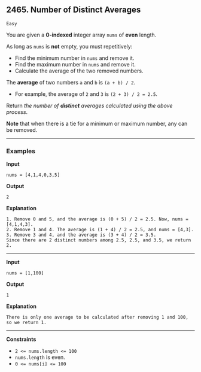 ## 2465. Number of Distinct Averages

`Easy`

You are given a <strong>0-indexed</strong> integer array <code>nums</code> of <strong>even</strong> length.

As long as <code>nums</code> is <strong>not</strong> empty, you must repetitively:

<ul>
<li>Find the minimum number in <code>nums</code> and remove it.</li>
<li>Find the maximum number in <code>nums</code> and remove it.</li>
<li>Calculate the average of the two removed numbers.</li>
</ul>

The <strong>average</strong> of two numbers <code>a</code> and <code>b</code> is <code>(a + b) / 2</code>.

<ul>
<li>For example, the average of <code>2</code> and <code>3</code> is <code>(2 + 3) / 2 = 2.5</code>.</li>
</ul>

Return<em> the number of <strong>distinct</strong> averages calculated using the above process</em>.

<strong>Note</strong> that when there is a tie for a minimum or maximum number, any can be removed.

---

### Examples


**Input**
```
nums = [4,1,4,0,3,5]
```

**Output**
```
2
```

**Explanation**
```
1. Remove 0 and 5, and the average is (0 + 5) / 2 = 2.5. Now, nums = [4,1,4,3].
2. Remove 1 and 4. The average is (1 + 4) / 2 = 2.5, and nums = [4,3].
3. Remove 3 and 4, and the average is (3 + 4) / 2 = 3.5.
Since there are 2 distinct numbers among 2.5, 2.5, and 3.5, we return 2.
```

---

**Input**
```
nums = [1,100]
```

**Output**
```
1
```

**Explanation**
```
There is only one average to be calculated after removing 1 and 100, so we return 1.
```

---

**Constraints**

<ul>
<li><code>2 &lt;= nums.length &lt;= 100</code></li>
<li><code>nums.length</code> is even.</li>
<li><code>0 &lt;= nums[i] &lt;= 100</code></li>
</ul>
